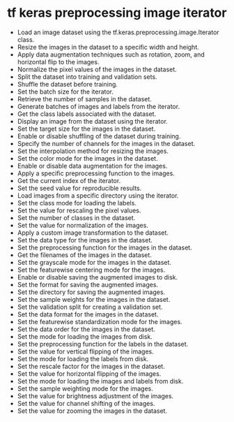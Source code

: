 # tf keras preprocessing image iterator

- Load an image dataset using the tf.keras.preprocessing.image.Iterator class.
- Resize the images in the dataset to a specific width and height.
- Apply data augmentation techniques such as rotation, zoom, and horizontal flip to the images.
- Normalize the pixel values of the images in the dataset.
- Split the dataset into training and validation sets.
- Shuffle the dataset before training.
- Set the batch size for the iterator.
- Retrieve the number of samples in the dataset.
- Generate batches of images and labels from the iterator.
- Get the class labels associated with the dataset.
- Display an image from the dataset using the iterator.
- Set the target size for the images in the dataset.
- Enable or disable shuffling of the dataset during training.
- Specify the number of channels for the images in the dataset.
- Set the interpolation method for resizing the images.
- Set the color mode for the images in the dataset.
- Enable or disable data augmentation for the images.
- Apply a specific preprocessing function to the images.
- Get the current index of the iterator.
- Set the seed value for reproducible results.
- Load images from a specific directory using the iterator.
- Set the class mode for loading the labels.
- Set the value for rescaling the pixel values.
- Set the number of classes in the dataset.
- Set the value for normalization of the images.
- Apply a custom image transformation to the dataset.
- Set the data type for the images in the dataset.
- Set the preprocessing function for the images in the dataset.
- Get the filenames of the images in the dataset.
- Set the grayscale mode for the images in the dataset.
- Set the featurewise centering mode for the images.
- Enable or disable saving the augmented images to disk.
- Set the format for saving the augmented images.
- Set the directory for saving the augmented images.
- Set the sample weights for the images in the dataset.
- Set the validation split for creating a validation set.
- Set the data format for the images in the dataset.
- Set the featurewise standardization mode for the images.
- Set the data order for the images in the dataset.
- Set the mode for loading the images from disk.
- Set the preprocessing function for the labels in the dataset.
- Set the value for vertical flipping of the images.
- Set the mode for loading the labels from disk.
- Set the rescale factor for the images in the dataset.
- Set the value for horizontal flipping of the images.
- Set the mode for loading the images and labels from disk.
- Set the sample weighting mode for the images.
- Set the value for brightness adjustment of the images.
- Set the value for channel shifting of the images.
- Set the value for zooming the images in the dataset.